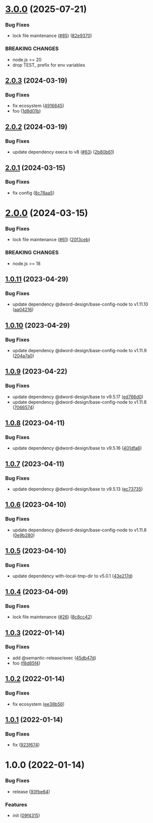 # [3.0.0](https://github.com/dword-design/base-config-cli/compare/v2.0.3...v3.0.0) (2025-07-21)


### Bug Fixes

* lock file maintenance ([#85](https://github.com/dword-design/base-config-cli/issues/85)) ([82e9370](https://github.com/dword-design/base-config-cli/commit/82e93709b2d41a0025d0b30b4119d825fe9c1030))


### BREAKING CHANGES

* node.js >= 20
* drop TEST_ prefix for env variables

## [2.0.3](https://github.com/dword-design/base-config-cli/compare/v2.0.2...v2.0.3) (2024-03-19)


### Bug Fixes

* fix ecosystem ([4916645](https://github.com/dword-design/base-config-cli/commit/4916645982d0c915cbf32db7615e1d6abed53e71))
* foo ([1d8d01b](https://github.com/dword-design/base-config-cli/commit/1d8d01b20a358d8c87532c571cd01548d899b70d))

## [2.0.2](https://github.com/dword-design/base-config-cli/compare/v2.0.1...v2.0.2) (2024-03-19)


### Bug Fixes

* update dependency execa to v8 ([#63](https://github.com/dword-design/base-config-cli/issues/63)) ([2b80b61](https://github.com/dword-design/base-config-cli/commit/2b80b6191acc19cae1325c128c0e451f1c79a82a))

## [2.0.1](https://github.com/dword-design/base-config-cli/compare/v2.0.0...v2.0.1) (2024-03-15)


### Bug Fixes

* fix config ([8c78aa5](https://github.com/dword-design/base-config-cli/commit/8c78aa55b3ad22fe914641170f3368da76c699b1))

# [2.0.0](https://github.com/dword-design/base-config-cli/compare/v1.0.11...v2.0.0) (2024-03-15)


### Bug Fixes

* lock file maintenance ([#61](https://github.com/dword-design/base-config-cli/issues/61)) ([20f3ceb](https://github.com/dword-design/base-config-cli/commit/20f3cebcabbeb44d8ae643bc51542806fe1d2851))


### BREAKING CHANGES

* node.js >= 18

## [1.0.11](https://github.com/dword-design/base-config-cli/compare/v1.0.10...v1.0.11) (2023-04-29)


### Bug Fixes

* update dependency @dword-design/base-config-node to v1.11.10 ([aa04216](https://github.com/dword-design/base-config-cli/commit/aa04216675c21ca7fc5550cbde739cbc10594ef4))

## [1.0.10](https://github.com/dword-design/base-config-cli/compare/v1.0.9...v1.0.10) (2023-04-29)


### Bug Fixes

* update dependency @dword-design/base-config-node to v1.11.9 ([204a7a0](https://github.com/dword-design/base-config-cli/commit/204a7a026c0e87f165da427f97dec2ca356603fb))

## [1.0.9](https://github.com/dword-design/base-config-cli/compare/v1.0.8...v1.0.9) (2023-04-22)


### Bug Fixes

* update dependency @dword-design/base to v9.5.17 ([ed766d0](https://github.com/dword-design/base-config-cli/commit/ed766d070d19cd7e6722d47ee359fd6a59f2a668))
* update dependency @dword-design/base-config-node to v1.11.8 ([7066574](https://github.com/dword-design/base-config-cli/commit/706657478d14da18bcb12655de304ae06abe6db7))

## [1.0.8](https://github.com/dword-design/base-config-cli/compare/v1.0.7...v1.0.8) (2023-04-11)


### Bug Fixes

* update dependency @dword-design/base to v9.5.16 ([401dfa6](https://github.com/dword-design/base-config-cli/commit/401dfa6c1a1f563809dbe9c733e1a02c74a58408))

## [1.0.7](https://github.com/dword-design/base-config-cli/compare/v1.0.6...v1.0.7) (2023-04-11)


### Bug Fixes

* update dependency @dword-design/base to v9.5.13 ([ec73735](https://github.com/dword-design/base-config-cli/commit/ec73735d25c6e1faee55e2be4bd5ca4529a4aa45))

## [1.0.6](https://github.com/dword-design/base-config-cli/compare/v1.0.5...v1.0.6) (2023-04-10)


### Bug Fixes

* update dependency @dword-design/base-config-node to v1.11.6 ([0e9b280](https://github.com/dword-design/base-config-cli/commit/0e9b280da36d9d3bf6b3f1ce9a984eaaf1275c67))

## [1.0.5](https://github.com/dword-design/base-config-cli/compare/v1.0.4...v1.0.5) (2023-04-10)


### Bug Fixes

* update dependency with-local-tmp-dir to v5.0.1 ([43e217d](https://github.com/dword-design/base-config-cli/commit/43e217d36e46302b3772c0e16825c54bd15ea196))

## [1.0.4](https://github.com/dword-design/base-config-cli/compare/v1.0.3...v1.0.4) (2023-04-09)


### Bug Fixes

* lock file maintenance ([#26](https://github.com/dword-design/base-config-cli/issues/26)) ([8c8cc42](https://github.com/dword-design/base-config-cli/commit/8c8cc42c1b2ab804a0e1edf094e8d560103c5dd4))

## [1.0.3](https://github.com/dword-design/base-config-cli/compare/v1.0.2...v1.0.3) (2022-01-14)


### Bug Fixes

* add @semantic-release/exec ([45db47d](https://github.com/dword-design/base-config-cli/commit/45db47d818e6b8eb652fb57062d6708f393f0cb2))
* foo ([f8d85f4](https://github.com/dword-design/base-config-cli/commit/f8d85f4175ba3f26986e595d418e449d3977e054))

## [1.0.2](https://github.com/dword-design/base-config-cli/compare/v1.0.1...v1.0.2) (2022-01-14)


### Bug Fixes

* fix ecosystem ([ee38b56](https://github.com/dword-design/base-config-cli/commit/ee38b56ee4d866532fef5d56af1a21e802af052a))

## [1.0.1](https://github.com/dword-design/base-config-cli/compare/v1.0.0...v1.0.1) (2022-01-14)


### Bug Fixes

* fix ([923f674](https://github.com/dword-design/base-config-cli/commit/923f674cf80e0157a9b5ae9edc1ff018310f5527))

# 1.0.0 (2022-01-14)


### Bug Fixes

* release ([93fbe64](https://github.com/dword-design/base-config-cli/commit/93fbe64363b6c384c1054127b92bea3bbbff8f8a))


### Features

* init ([09f4315](https://github.com/dword-design/base-config-cli/commit/09f431596bd7a5642482ed7bd1292c3a67eed6ab))
